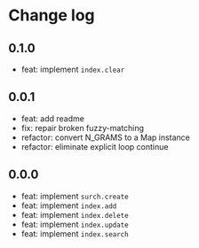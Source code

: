 # Change log

## 0.1.0

* feat: implement `index.clear`

## 0.0.1

* feat: add readme
* fix: repair broken fuzzy-matching
* refactor: convert N_GRAMS to a Map instance
* refactor: eliminate explicit loop continue

## 0.0.0

* feat: implement `surch.create`
* feat: implement `index.add`
* feat: implement `index.delete`
* feat: implement `index.update`
* feat: implement `index.search`

